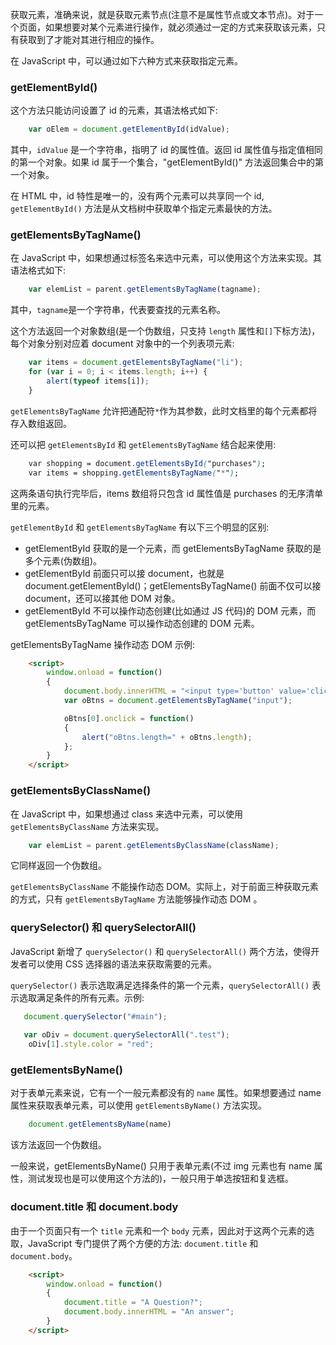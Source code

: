 
获取元素，准确来说，就是获取元素节点(注意不是属性节点或文本节点)。对于一个页面，如果想要对某个元素进行操作，就必须通过一定的方式来获取该元素，只有获取到了才能对其进行相应的操作。

在 JavaScript 中，可以通过如下六种方式来获取指定元素。

### getElementById()

这个方法只能访问设置了 id 的元素，其语法格式如下:
```js
    var oElem = document.getElementById(idValue);
```
其中，`idValue` 是一个字符串，指明了 id 的属性值。返回 id 属性值与指定值相同的第一个对象。如果 id 属于一个集合，"getElementById()" 方法返回集合中的第一个对象。

在 HTML 中，id 特性是唯一的，没有两个元素可以共享同一个 id, `getElementById()` 方法是从文档树中获取单个指定元素最快的方法。

### getElementsByTagName()

在 JavaScript 中，如果想通过标签名来选中元素，可以使用这个方法来实现。其语法格式如下:
```js
    var elemList = parent.getElementsByTagName(tagname);
```
其中，`tagname`是一个字符串，代表要查找的元素名称。

这个方法返回一个对象数组(是一个伪数组，只支持 `length` 属性和`[]`下标方法)，每个对象分别对应着 document 对象中的一个列表项元素:
```js
    var items = document.getElementsByTagName("li");
    for (var i = 0; i < items.length; i++) {
        alert(typeof items[i]);
    }
```

`getElementsByTagName` 允许把通配符`*`作为其参数，此时文档里的每个元素都将存入数组返回。

还可以把 `getElementsById` 和 `getElementsByTagName` 结合起来使用:
```css
    var shopping = document.getElementsById("purchases");
    var items = shopping.getElementsByTagName("*");
```
这两条语句执行完毕后，items 数组将只包含 id 属性值是 purchases 的无序清单里的元素。

`getElementById` 和 `getElementsByTagName` 有以下三个明显的区别:
* getElementById 获取的是一个元素，而 getElementsByTagName 获取的是多个元素(伪数组)。
* getElementById 前面只可以接 document，也就是 document.getElementById()；getElementsByTagName() 前面不仅可以接 document，还可以接其他 DOM 对象。
* getElementById 不可以操作动态创建(比如通过 JS 代码)的 DOM 元素，而 getElementsByTagName 可以操作动态创建的 DOM 元素。

getElementsByTagName 操作动态 DOM 示例:
```html
    <script>
        window.onload = function()
        {
            document.body.innerHTML = "<input type='button' value='click'/><input type='button' value='click'/><input type='button' value='click'/>";
            var oBtns = document.getElementsByTagName("input");

            oBtns[0].onclick = function()
            {
                alert("oBtns.length=" + oBtns.length);
            };
        }
    </script>
```

### getElementsByClassName()

在 JavaScript 中，如果想通过 class 来选中元素，可以使用 `getElementsByClassName` 方法来实现。
```js
    var elemList = parent.getElementsByClassName(className);
```
它同样返回一个伪数组。

`getElementsByClassName` 不能操作动态 DOM。实际上，对于前面三种获取元素的方式，只有 `getElementsByTagName` 方法能够操作动态 DOM 。

### querySelector() 和 querySelectorAll()

JavaScript 新增了 `querySelector()` 和 `querySelectorAll()` 两个方法，使得开发者可以使用 CSS 选择器的语法来获取需要的元素。

`querySelector()` 表示选取满足选择条件的第一个元素，`querySelectorAll()` 表示选取满足条件的所有元素。示例:
```js
   document.querySelector("#main");
   
   var oDiv = document.querySelectorAll(".test");
    oDiv[1].style.color = "red";
```

### getElementsByName()

对于表单元素来说，它有一个一般元素都没有的 `name` 属性。如果想要通过 name 属性来获取表单元素，可以使用 `getElementsByName()` 方法实现。

```js
    document.getElementsByName(name)
```
该方法返回一个伪数组。

一般来说，getElementsByName() 只用于表单元素(不过 img 元素也有 name 属性，测试发现也是可以使用这个方法的)，一般只用于单选按钮和复选框。


### document.title 和 document.body

由于一个页面只有一个 `title` 元素和一个 `body` 元素，因此对于这两个元素的选取，JavaScript 专门提供了两个方便的方法: `document.title` 和 `document.body`。

```html
    <script>
        window.onload = function()
        {
            document.title = "A Question?";
            document.body.innerHTML = "An answer";
        }
    </script>
```
